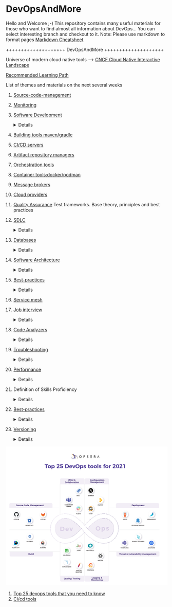 # DevOpsAndMore
Hello and Welcome ;-) This repository contains many useful materials for those who want to find almost all information about DevOps...
You can select interesting branch and checkout to it.
Note: Please use markdown to format pages [Markdown Cheatsheet](https://github.com/adam-p/markdown-here/wiki/Markdown-Cheatsheet)

++++++++++++++++++++ DevOpsAndMore ++++++++++++++++++++ 

Universe of modern cloud native tools --> [CNCF Cloud Native Interactive Landscape](https://landscape.cncf.io)

[Recommended Learning Path](https://github.com/sergei-voron/DevOpsAndMore/tree/Learnin-path)

List of themes and materials on the next several weeks
1. [Source-code-management](https://github.com/sergei-voron/DevOpsAndMore/tree/SCM)
2. [Monitoring](https://github.com/sergei-voron/DevOpsAndMore/tree/Monitoring)
3. [Software Development](https://github.com/sergei-voron/DevOpsAndMore/tree/Software-development)
    <details>
    
    - [Code-writing-practices](https://github.com/DevOpsAndMore/DevOpsAndMore/blob/Code-writing-practices/README.md)
    Dev project: rest api getter/setter, templates. Maybe we should think about writing plugin/module
    </details>
4. [Building tools maven/gradle](https://github.com/sergei-voron/DevOpsAndMore/tree/Building-tools)
5. [CI/CD servers](https://github.com/sergei-voron/DevOpsAndMore/tree/CI-CD)
6. [Artifact repository managers](https://github.com/sergei-voron/DevOpsAndMore/tree/Artifact-repository-managers)
7. [Orchestration tools](https://github.com/sergei-voron/DevOpsAndMore/tree/Orchestration-tools)
8. [Container tools:docker/podman](https://github.com/sergei-voron/DevOpsAndMore/tree/Container-tools)
9. [Message brokers](https://github.com/sergei-voron/DevOpsAndMore/tree/Message-brokers)
10. [Cloud providers](https://github.com/sergei-voron/DevOpsAndMore/tree/Cloud-providers)
11. [Quality Assurance](https://github.com/sergei-voron/DevOpsAndMore/tree/QA)
    Test frameworks. Base theory, principles and best practices
12. [SDLC](https://github.com/sergei-voron/DevOpsAndMore/tree/SDLC)
    <details>
    
    - Waterfall
    - Agile
    - Lean
    - Iterative
    - Prototyping
    - DevOps
    - Spiral 
    - V-model
    </details>
13. [Databases](https://github.com/sergei-voron/DevOpsAndMore/tree/Databases)
    <details>
    
    - SQL 
    - NoSQL
    </details>
14. [Software Architecture](https://github.com/sergei-voron/DevOpsAndMore/tree/Software-Architeture) 
    <details>
    
    - Miscroservices 
    - Monolith
    </details>
15. [Best-practices](https://github.com/sergei-voron/DevOpsAndMore/tree/Best-practices)
    <details>
    </details>
16. [Service mesh](https://github.com/sergei-voron/DevOpsAndMore/tree/Service-mesh)
17. [Job interview](https://github.com/sergei-voron/DevOpsAndMore/tree/Job-interview)
    <details>

    - [Code-writing-practices](https://github.com/DevOpsAndMore/DevOpsAndMore/blob/Code-writing-practices/README.md)
    </details>
18. [Code Analyzers](https://github.com/sergei-voron/DevOpsAndMore/tree/Code-analyzers)
    <details>
    
    - SonarQube
    - ESLint
    - Xray
    </details>    
19. [Troubleshooting](https://github.com/sergei-voron/DevOpsAndMore/tree/Troubleshooting)
    <details>
    
    - Methodologies 
    - Log parsing in microservice architecture
    </details>
20. [Performance](https://github.com/sergei-voron/DevOpsAndMore/tree/Performance)
    <details>
    
    - Profiling
    </details>
21. Definition of Skills Proficiency
    <details>
    
    - **Novice** (You have a common knowledge or an understanding of basic techniques and concepts)
    - **Developing** (You have the level of experience gained in a classroom and/or experimental scenarios or as a trainee on-the-job. You are expected to need help when performing this skill)
    - **Intermediate** (You are able to successfully complete tasks in this competency as Help from someone who is advanced/expert may be required from time to time, but you can usually perform the skill independently)
    - **Advanced** (You can perform the actions associated with this skill without assistance. You are certainly recognized within your immediate organization as "a person to ask" when difficult questions arise regarding this skill)
    - **Expert** (You are known as an expert in this area. You can provide guidance, troubleshoot, and answer questions related to this area of expertise and the field where the skill is used)
    - **Distinguished** (You are known organization-wide as a recognized expert in this area. You are sought out to provide guidance to employees with basic to expert knowledge in this area)
    </details>
22. [Best-practices](https://github.com/sergei-voron/DevOpsAndMore/tree/Release-management)
    <details>
    </details>

23. [Versioning](https://github.com/sergei-voron/DevOpsAndMore/tree/Versioning)
    <details>

    - **Semantic versioning**  - https://semver.org/
    </details>

![DevOps-tools-2021](DevOps-tools-2021.png)
1. [Top 25 devops tools that you need to know](https://www.opsera.io/blog/top-25-devops-tools-that-you-need-to-know)
2. [Ci/cd tools](https://www.katalon.com/resources-center/blog/ci-cd-tools)
